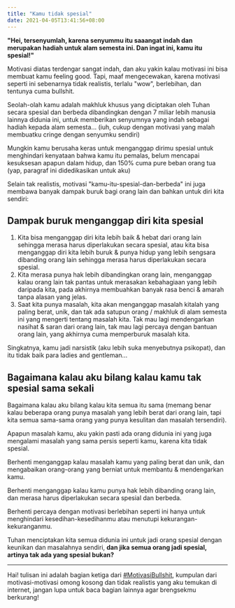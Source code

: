 ```yaml
---
title: "Kamu tidak spesial"
date: 2021-04-05T13:41:56+08:00
---
```


**"Hei, tersenyumlah, karena senyummu itu saaangat indah dan merupakan hadiah untuk alam semesta ini. Dan ingat ini, kamu itu spesial!"**

Motivasi diatas terdengar sangat indah, dan aku yakin kalau motivasi ini bisa membuat kamu feeling good. Tapi, maaf mengecewakan, karena motivasi seperti ini sebenarnya tidak realistis, terlalu "wow", berlebihan, dan tentunya cuma bullshit.

Seolah-olah kamu adalah makhluk khusus yang diciptakan oleh Tuhan secara spesial dan berbeda dibandingkan dengan 7 miliar lebih manusia lainnya didunia ini, untuk memberikan senyumnya yang indah sebagai hadiah kepada alam semesta... (iuh, cukup dengan motivasi yang malah membuatku cringe dengan senyumku sendiri)

Mungkin kamu berusaha keras untuk menganggap dirimu spesial untuk menghindari kenyataan bahwa kamu itu pemalas, belum mencapai kesuksesan apapun dalam hidup, dan 150% cuma pure beban orang tua (yap, paragraf ini didedikasikan untuk aku)

Selain tak realistis, motivasi "kamu-itu-spesial-dan-berbeda" ini juga membawa banyak dampak buruk bagi orang lain dan bahkan untuk diri kita sendiri:

## Dampak buruk menganggap diri kita spesial

1. Kita bisa menganggap diri kita lebih baik & hebat dari orang lain sehingga merasa harus diperlakukan secara spesial, atau kita bisa menganggap diri kita lebih buruk & punya hidup yang lebih sengsara dibanding orang lain sehingga merasa harus diperlakukan secara spesial.
2. Kita merasa punya hak lebih dibandingkan orang lain, menganggap kalau orang lain tak pantas untuk merasakan kebahagiaan yang lebih daripada kita, pada akhirnya membuahkan banyak rasa benci & amarah tanpa alasan yang jelas.
3. Saat kita punya masalah, kita akan menganggap masalah kitalah yang paling berat, unik, dan tak ada satupun orang / makhluk di alam semesta ini yang mengerti tentang masalah kita. Tak mau lagi mendengarkan nasihat & saran dari orang lain, tak mau lagi percaya dengan bantuan orang lain, yang akhirnya cuma memperburuk masalah kita.

Singkatnya, kamu jadi narsistik (aku lebih suka menyebutnya psikopat), dan itu tidak baik para ladies and gentleman...

## Bagaimana kalau aku bilang kalau kamu tak spesial sama sekali

Bagaimana kalau aku bilang kalau kita semua itu sama (memang benar kalau beberapa orang punya masalah yang lebih berat dari orang lain, tapi kita semua sama-sama orang yang punya kesulitan dan masalah tersendiri).

Apapun masalah kamu, aku yakin pasti ada orang didunia ini yang juga mengalami masalah yang sama persis seperti kamu, karena kita tidak spesial.

Berhenti menganggap kalau masalah kamu yang paling berat dan unik, dan mengabaikan orang-orang yang berniat untuk membantu & mendengarkan kamu.

Berhenti menganggap kalau kamu punya hak lebih dibanding orang lain, dan merasa harus diperlakukan secara spesial dan berbeda.

Berhenti percaya dengan motivasi berlebihan seperti ini hanya untuk menghindari kesedihan-kesedihanmu atau menutupi kekurangan-kekuranganmu.

Tuhan menciptakan kita semua didunia ini untuk jadi orang spesial dengan keunikan dan masalahnya sendiri, **dan jika semua orang jadi spesial, artinya tak ada yang spesial bukan?**

---

Hai! tulisan ini adalah bagian ketiga dari [#MotivasiBullshit](/motivasi-bullshit/), kumpulan dari motivasi-motivasi omong kosong dan tidak realistis yang aku temukan di internet, jangan lupa untuk baca bagian lainnya agar brengsekmu berkurang!